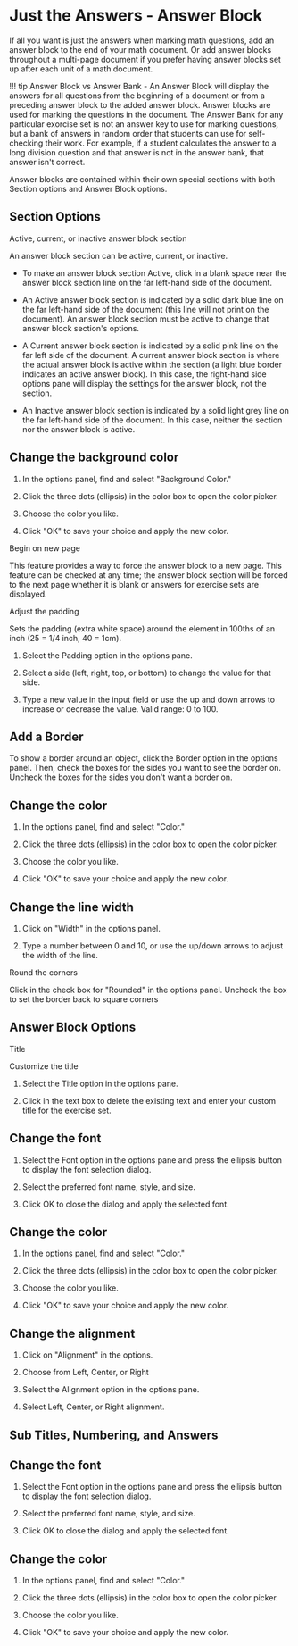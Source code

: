 # Just the Answers - Answer Block

If all you want is just the answers when marking math questions, add an answer block to the end of your math document. Or add answer blocks throughout a multi-page document if you prefer having answer blocks set up after each unit of a math document.

!!! tip
    Answer Block vs Answer Bank - An Answer Block will display the answers for all questions from the beginning of a document or from a preceding answer block to the added answer block. Answer blocks are used for marking the questions in the document. The Answer Bank for any particular exorcise set is not an answer key to use for marking questions, but a bank of answers in random order that students can use for self-checking their work. For example, if a student calculates the answer to a long division question and that answer is not in the answer bank, that answer isn't correct.

Answer blocks are contained within their own special sections with both Section options and Answer Block options.
## Section Options
Active, current, or inactive answer block section

An answer block section can be active, current, or inactive.

- To make an answer block section Active, click in a blank space near the answer block section line on the far left-hand side of the document.

- An Active answer block section is indicated by a solid dark blue line on the far left-hand side of the document (this line will not print on the document). An answer block section must be active to change that answer block section's options.

- A Current answer block section is indicated by a solid pink line on the far left side of the document. A current answer block section is where the actual answer block is active within the section (a light blue border indicates an active answer block). In this case, the right-hand side options pane will display the settings for the answer block, not the section.

- An Inactive answer block section is indicated by a solid light grey line on the far left-hand side of the document. In this case, neither the section nor the answer block is active.

## Change the background color

1. In the options panel, find and select "Background Color."

1. Click the three dots (ellipsis) in the color box to open the color picker.

2. Choose the color you like.

3. Click "OK" to save your choice and apply the new color.

Begin on new page

This feature provides a way to force the answer block to a new page. This feature can be checked at any time; the answer block section will be forced to the next page whether it is blank or answers for exercise sets are displayed.

Adjust the padding

Sets the padding (extra white space) around the element in 100ths of an inch (25 = 1/4 inch, 40 = 1cm).

1. Select the Padding option in the options pane.

2. Select a side (left, right, top, or bottom) to change the value for that side.

3. Type a new value in the input field or use the up and down arrows to increase or decrease the value. Valid range: 0 to 100.
## Add a Border
To show a border around an object, click the Border option in the options panel. Then, check the boxes for the sides you want to see the border on. Uncheck the boxes for the sides you don't want a border on.

## Change the color

1. In the options panel, find and select "Color."

2. Click the three dots (ellipsis) in the color box to open the color picker.

3. Choose the color you like.

4. Click "OK" to save your choice and apply the new color.

## Change the line width

1. Click on "Width" in the options panel.

2. Type a number between 0 and 10, or use the up/down arrows to adjust the width of the line.

Round the corners

Click in the check box for "Rounded" in the options panel. Uncheck the box to set the border back to square corners
## Answer Block Options
Title

Customize the title

1. Select the Title option in the options pane.

2. Click in the text box to delete the existing text and enter your custom title for the exercise set.

## Change the font

1. Select the Font option in the options pane and press the ellipsis button to display the font selection dialog.

2. Select the preferred font name, style, and size.

3. Click OK to close the dialog and apply the selected font.

## Change the color

1. In the options panel, find and select "Color."

2. Click the three dots (ellipsis) in the color box to open the color picker.

3. Choose the color you like.

4. Click "OK" to save your choice and apply the new color.

## Change the alignment

1. Click on "Alignment" in the options.

2. Choose from Left, Center, or Right

1. Select the Alignment option in the options pane.

2. Select Left, Center, or Right alignment.
## Sub Titles, Numbering, and Answers
## Change the font

1. Select the Font option in the options pane and press the ellipsis button to display the font selection dialog.

2. Select the preferred font name, style, and size.

3. Click OK to close the dialog and apply the selected font.

## Change the color

1. In the options panel, find and select "Color."

2. Click the three dots (ellipsis) in the color box to open the color picker.

3. Choose the color you like.

4. Click "OK" to save your choice and apply the new color.
